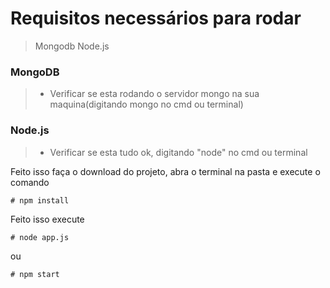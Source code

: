# Requisitos necessários para rodar
> Mongodb
> Node.js

### MongoDB
> * Verificar se esta rodando o servidor mongo na sua maquina(digitando mongo no cmd ou terminal)

### Node.js
> * Verificar se esta tudo ok, digitando "node" no cmd ou terminal

Feito isso faça o download do projeto, abra o terminal na pasta e execute o comando
```
# npm install
```
Feito isso execute
```
# node app.js
```
ou
```
# npm start
```
